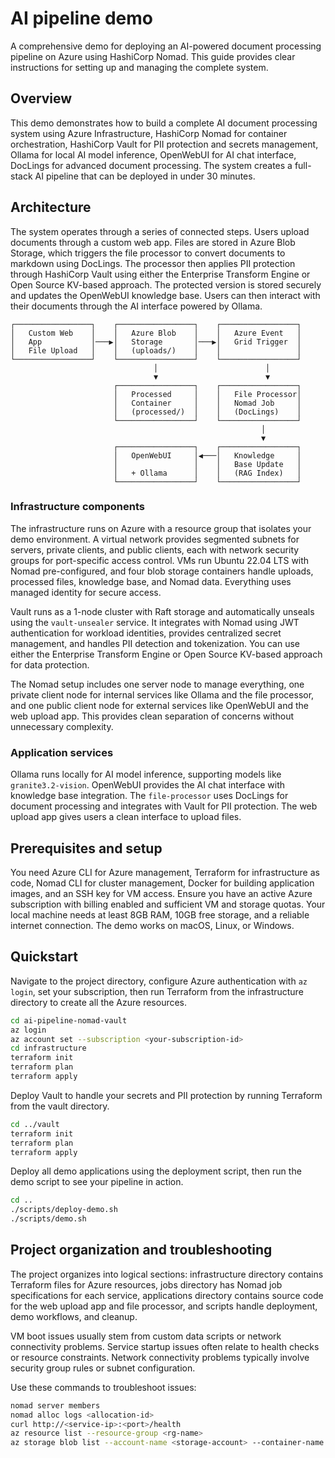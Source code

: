 # AI pipeline demo

A comprehensive demo for deploying an AI-powered document processing pipeline on Azure using HashiCorp Nomad. This guide provides clear instructions for setting up and managing the complete system.

## Overview

This demo demonstrates how to build a complete AI document processing system using Azure Infrastructure, HashiCorp Nomad for container orchestration, HashiCorp Vault for PII protection and secrets management, Ollama for local AI model inference, OpenWebUI for AI chat interface, DocLings for advanced document processing. The system creates a full-stack AI pipeline that can be deployed in under 30 minutes.

## Architecture

The system operates through a series of connected steps. Users upload documents through a custom web app. Files are stored in Azure Blob Storage, which triggers the file processor to convert documents to markdown using DocLings. The processor then applies PII protection through HashiCorp Vault using either the Enterprise Transform Engine or Open Source KV-based approach. The protected version is stored securely and updates the OpenWebUI knowledge base. Users can then interact with their documents through the AI interface powered by Ollama.

```
┌─────────────────┐    ┌─────────────────┐    ┌─────────────────┐
│   Custom Web    │    │   Azure Blob    │    │   Azure Event   │
│   App           │───▶│   Storage       │───▶│   Grid Trigger  │
│   File Upload   │    │   (uploads/)    │    │                 │
└─────────────────┘    └─────────────────┘    └─────────────────┘
                                │                        │
                                ▼                        ▼
                       ┌─────────────────┐    ┌─────────────────┐
                       │   Processed     │    │   File Processor│
                       │   Container     │    │   Nomad Job     │
                       │   (processed/)  │    │   (DocLings)    │
                       └─────────────────┘    └─────────────────┘
                                                        │
                                                        ▼
                       ┌─────────────────┐    ┌─────────────────┐
                       │   OpenWebUI     │◀───│   Knowledge     │
                       │                 │    │   Base Update   │
                       │   + Ollama      │    │   (RAG Index)   │
                       └─────────────────┘    └─────────────────┘
```

### Infrastructure components

The infrastructure runs on Azure with a resource group that isolates your demo environment. A virtual network provides segmented subnets for servers, private clients, and public clients, each with network security groups for port-specific access control. VMs run Ubuntu 22.04 LTS with Nomad pre-configured, and four blob storage containers handle uploads, processed files, knowledge base, and Nomad data. Everything uses managed identity for secure access.

Vault runs as a 1-node cluster with Raft storage and automatically unseals using the `vault-unsealer` service. It integrates with Nomad using JWT authentication for workload identities, provides centralized secret management, and handles PII detection and tokenization. You can use either the Enterprise Transform Engine or Open Source KV-based approach for data protection.

The Nomad setup includes one server node to manage everything, one private client node for internal services like Ollama and the file processor, and one public client node for external services like OpenWebUI and the web upload app. This provides clean separation of concerns without unnecessary complexity.

### Application services

Ollama runs locally for AI model inference, supporting models like `granite3.2-vision`. OpenWebUI provides the AI chat interface with knowledge base integration. The `file-processor` uses DocLings for document processing and integrates with Vault for PII protection. The web upload app gives users a clean interface to upload files.

## Prerequisites and setup

You need Azure CLI for Azure management, Terraform for infrastructure as code, Nomad CLI for cluster management, Docker for building application images, and an SSH key for VM access. Ensure you have an active Azure subscription with billing enabled and sufficient VM and storage quotas. Your local machine needs at least 8GB RAM, 10GB free storage, and a reliable internet connection. The demo works on macOS, Linux, or Windows.

## Quickstart

Navigate to the project directory, configure Azure authentication with `az login`, set your subscription, then run Terraform from the infrastructure directory to create all the Azure resources.

```bash
cd ai-pipeline-nomad-vault
az login
az account set --subscription <your-subscription-id>
cd infrastructure
terraform init
terraform plan
terraform apply
```

Deploy Vault to handle your secrets and PII protection by running Terraform from the vault directory.

```bash
cd ../vault
terraform init
terraform plan
terraform apply
```

Deploy all demo applications using the deployment script, then run the demo script to see your pipeline in action.

```bash
cd ..
./scripts/deploy-demo.sh
./scripts/demo.sh
```

## Project organization and troubleshooting

The project organizes into logical sections: infrastructure directory contains Terraform files for Azure resources, jobs directory has Nomad job specifications for each service, applications directory contains source code for the web upload app and file processor, and scripts handle deployment, demo workflows, and cleanup.

VM boot issues usually stem from custom data scripts or network connectivity problems. Service startup issues often relate to health checks or resource constraints. Network connectivity problems typically involve security group rules or subnet configuration.

Use these commands to troubleshoot issues:

```bash
nomad server members
nomad alloc logs <allocation-id>
curl http://<service-ip>:<port>/health
az resource list --resource-group <rg-name>
az storage blob list --account-name <storage-account> --container-name uploads
```